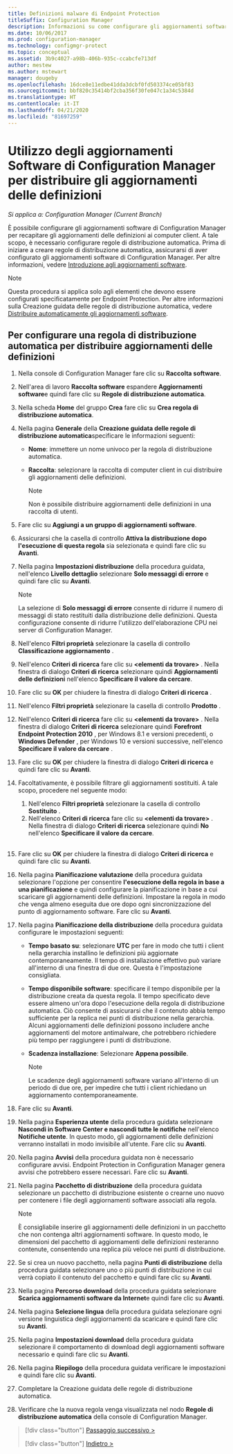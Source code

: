 ```yaml
---
title: Definizioni malware di Endpoint Protection
titleSuffix: Configuration Manager
description: Informazioni su come configurare gli aggiornamenti software di Configuration Manager per recapitare gli aggiornamenti delle definizioni ai computer client.
ms.date: 10/06/2017
ms.prod: configuration-manager
ms.technology: configmgr-protect
ms.topic: conceptual
ms.assetid: 3b9c4027-a98b-406b-935c-ccabcfe713df
author: mestew
ms.author: mstewart
manager: dougeby
ms.openlocfilehash: 16dce8e11edbe41dda3dcbf0fd503374ce05bf83
ms.sourcegitcommit: bbf820c35414bf2cba356f30fe047c1a34c5384d
ms.translationtype: HT
ms.contentlocale: it-IT
ms.lasthandoff: 04/21/2020
ms.locfileid: "81697259"
---
```

#  <a name="using-configuration-manager-software-updates-to-deliver-definition-updates"></a>Utilizzo degli aggiornamenti Software di Configuration Manager per distribuire gli aggiornamenti delle definizioni

*Si applica a: Configuration Manager (Current Branch)*


 È possibile configurare gli aggiornamenti software di Configuration Manager per recapitare gli aggiornamenti delle definizioni ai computer client. A tale scopo, è necessario configurare regole di distribuzione automatica. Prima di iniziare a creare regole di distribuzione automatica, assicurarsi di aver configurato gli aggiornamenti software di Configuration Manager. Per altre informazioni, vedere [Introduzione agli aggiornamenti software](../../sum/understand/software-updates-introduction.md).

> [!NOTE]
>  Questa procedura si applica solo agli elementi che devono essere configurati specificatamente per Endpoint Protection. Per altre informazioni sulla Creazione guidata delle regole di distribuzione automatica, vedere [Distribuire automaticamente gli aggiornamenti software](../../sum/deploy-use/automatically-deploy-software-updates.md).

## <a name="to-configure-an-automatic-deployment-rule-to-deliver-definition-updates"></a>Per configurare una regola di distribuzione automatica per distribuire aggiornamenti delle definizioni

1. Nella console di Configuration Manager fare clic su **Raccolta software**.

2. Nell'area di lavoro **Raccolta software** espandere **Aggiornamenti software**e quindi fare clic su **Regole di distribuzione automatica**.

3. Nella scheda **Home** del gruppo **Crea** fare clic su **Crea regola di distribuzione automatica**.

4. Nella pagina **Generale** della **Creazione guidata delle regole di distribuzione automatica**specificare le informazioni seguenti:

   -   **Nome**: immettere un nome univoco per la regola di distribuzione automatica.

   -   **Raccolta**: selezionare la raccolta di computer client in cui distribuire gli aggiornamenti delle definizioni.

       > [!NOTE]
       >  Non è possibile distribuire aggiornamenti delle definizioni in una raccolta di utenti.

5. Fare clic su **Aggiungi a un gruppo di aggiornamenti software**.

6. Assicurarsi che la casella di controllo  **Attiva la distribuzione dopo l'esecuzione di questa regola** sia selezionata e quindi fare clic su **Avanti**.

7. Nella pagina **Impostazioni distribuzione** della procedura guidata, nell'elenco **Livello dettaglio** selezionare **Solo messaggi di errore** e quindi fare clic su **Avanti**.

   > [!NOTE]
   >  La selezione di **Solo messaggi di errore** consente di ridurre il numero di messaggi di stato restituiti dalla distribuzione delle definizioni. Questa configurazione consente di ridurre l'utilizzo dell'elaborazione CPU nei server di Configuration Manager.

8. Nell'elenco **Filtri proprietà** selezionare la casella di controllo **Classificazione aggiornamento** .

9. Nell'elenco **Criteri di ricerca** fare clic su **<elementi da trovare\>** . Nella finestra di dialogo **Criteri di ricerca** selezionare quindi **Aggiornamenti delle definizioni** nell'elenco **Specificare il valore da cercare**.

10. Fare clic su **OK** per chiudere la finestra di dialogo **Criteri di ricerca** .

11. Nell'elenco **Filtri proprietà** selezionare la casella di controllo **Prodotto** .

12. Nell'elenco **Criteri di ricerca** fare clic su **<elementi da trovare\>** . Nella finestra di dialogo **Criteri di ricerca** selezionare quindi **Forefront Endpoint Protection 2010** , per Windows 8.1 e versioni precedenti, o **Windows Defender** , per Windows 10 e versioni successive, nell'elenco **Specificare il valore da cercare** .

13. Fare clic su **OK** per chiudere la finestra di dialogo **Criteri di ricerca** e quindi fare clic su **Avanti**.

14. Facoltativamente, è possibile filtrare gli aggiornamenti sostituiti.   A tale scopo, procedere nel seguente modo:
    1.  Nell'elenco **Filtri proprietà** selezionare la casella di controllo **Sostituito** .
    2.  Nell'elenco **Criteri di ricerca** fare clic su **<elementi da trovare\>** . Nella finestra di dialogo **Criteri di ricerca** selezionare quindi **No** nell'elenco **Specificare il valore da cercare**.  <br><br>

15. Fare clic su **OK** per chiudere la finestra di dialogo **Criteri di ricerca** e quindi fare clic su **Avanti**.

16. Nella pagina **Pianificazione valutazione** della procedura guidata selezionare l'opzione per consentire **l'esecuzione della regola in base a una pianificazione** e quindi configurare la pianificazione in base a cui scaricare gli aggiornamenti delle definizioni. Impostare la regola in modo che venga almeno eseguita due ore dopo ogni sincronizzazione del punto di aggiornamento software. Fare clic su **Avanti**.

17. Nella pagina **Pianificazione della distribuzione** della procedura guidata configurare le impostazioni seguenti:

    -   **Tempo basato su**: selezionare **UTC** per fare in modo che tutti i client nella gerarchia installino le definizioni più aggiornate contemporaneamente. Il tempo di installazione effettivo può variare all'interno di una finestra di due ore. Questa è l'impostazione consigliata.

    -   **Tempo disponibile software**: specificare il tempo disponibile per la distribuzione creata da questa regola. Il tempo specificato deve essere almeno un'ora dopo l'esecuzione della regola di distribuzione automatica. Ciò consente di assicurarsi che il contenuto abbia tempo sufficiente per la replica nei punti di distribuzione nella gerarchia. Alcuni aggiornamenti delle definizioni possono includere anche aggiornamenti del motore antimalware, che potrebbero richiedere più tempo per raggiungere i punti di distribuzione.

    -   **Scadenza installazione**: Selezionare **Appena possibile**.

        > [!NOTE]
        >  Le scadenze degli aggiornamenti software variano all'interno di un periodo di due ore, per impedire che tutti i client richiedano un aggiornamento contemporaneamente.

18. Fare clic su **Avanti**.

19. Nella pagina **Esperienza utente** della procedura guidata selezionare **Nascondi in Software Center e nascondi tutte le notifiche** nell'elenco **Notifiche utente**.   In questo modo, gli aggiornamenti delle definizioni verranno installati in modo invisibile all'utente. Fare clic su **Avanti**.

20. Nella pagina **Avvisi** della procedura guidata non è necessario configurare avvisi. Endpoint Protection in Configuration Manager genera avvisi che potrebbero essere necessari. Fare clic su **Avanti**.

21. Nella pagina **Pacchetto di distribuzione** della procedura guidata selezionare un pacchetto di distribuzione esistente o crearne uno nuovo per contenere i file degli aggiornamenti software associati alla regola.

    > [!NOTE]
    >  È consigliabile inserire gli aggiornamenti delle definizioni in un pacchetto che non contenga altri aggiornamenti software. In questo modo, le dimensioni del pacchetto di aggiornamenti delle definizioni resteranno contenute, consentendo una replica più veloce nei punti di distribuzione.

22. Se si crea un nuovo pacchetto, nella pagina **Punti di distribuzione** della procedura guidata selezionare uno o più punti di distribuzione in cui verrà copiato il contenuto del pacchetto e quindi fare clic su **Avanti**.

23. Nella pagina **Percorso download** della procedura guidata selezionare **Scarica aggiornamenti software da Internet**e quindi fare clic su **Avanti**.

24. Nella pagina **Selezione lingua** della procedura guidata selezionare ogni versione linguistica degli aggiornamenti da scaricare e quindi fare clic su **Avanti**.

25. Nella pagina **Impostazioni download** della procedura guidata selezionare il comportamento di download degli aggiornamenti software necessario e quindi fare clic su **Avanti**.

26. Nella pagina **Riepilogo** della procedura guidata verificare le impostazioni e quindi fare clic su **Avanti**.

26. Completare la Creazione guidata delle regole di distribuzione automatica.

27. Verificare che la nuova regola venga visualizzata nel nodo **Regole di distribuzione automatica** della console di Configuration Manager.


> [!div class="button"]
> [Passaggio successivo >](endpoint-antimalware-policies.md)
> 
> [!div class="button"]
> [Indietro >](endpoint-configure-alerts.md)
